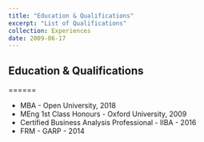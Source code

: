 ```yaml
---
title: "Education & Qualifications"
excerpt: "List of Qualifications"
collection: Experiences
date: 2009-06-17
---
```

Education & Qualifications
------
======
* MBA - Open University, 2018
* MEng 1st Class Honours - Oxford University, 2009
* Certified Business Analysis Professional - IIBA - 2016
* FRM - GARP - 2014

